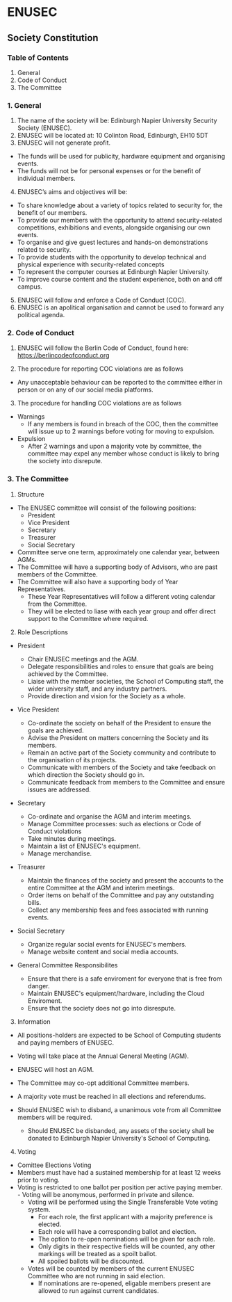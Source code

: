 # ENUSEC
## Society Constitution

### Table of Contents

1. General
2. Code of Conduct
3. The Committee

### 1. General

1. The name of the society will be: Edinburgh Napier University Security Society (ENUSEC).
2. ENUSEC will be located at: 10 Colinton Road, Edinburgh, EH10 5DT
3. ENUSEC will not generate profit.
  - The funds will be used for publicity, hardware equipment and organising events.
  - The funds will not be for personal expenses or for the benefit of individual members.
4. ENUSEC’s aims and objectives will be:
  - To share knowledge about a variety of topics related to security for, the benefit of our members.
  - To provide our members with the opportunity to attend security-related competitions, exhibitions and events, alongside organising our own events.  
  - To organise and give guest lectures and hands-on demonstrations related to security.
  - To provide students with the opportunity to develop technical and physical experience with security-related concepts
  - To represent the computer courses at Edinburgh Napier University.
  - To improve course content and the student experience, both on and off campus.
5. ENUSEC will follow and enforce a Code of Conduct (COC).
6. ENUSEC is an apolitical organisation and cannot be used to forward any political agenda.

### 2. Code of Conduct

1. ENUSEC will follow the Berlin Code of Conduct, found here: https://berlincodeofconduct.org

2. The procedure for reporting COC violations are as follows
  - Any unacceptable behaviour can be reported to the committee either in person or on any of our social media platforms.
  
3. The procedure for handling COC violations are as follows
  - Warnings
    - If any members is found in breach of the COC, then the committee will issue up to 2 warnings before voting for moving to expulsion.
  - Expulsion
    - After 2 warnings and upon a majority vote by committee, the committee may expel any member whose conduct is likely to bring the society into disrepute.

### 3. The Committee

1. Structure
  - The ENUSEC committee will consist of the following positions:
    - President
    - Vice President
    - Secretary
    - Treasurer
    - Social Secretary
  -  Committee serve one term, approximately one calendar year, between AGMs.
  - The Committee will have a supporting body of Advisors, who are past members of the Committee.
  - The Committee will also have a supporting body of Year Representatives. 
    - These Year Representatives will follow a different voting calendar from the Committee. 
    - They will be elected to liase with each year group and offer direct support to the Committee where required.
2. Role Descriptions

  - President
    - Chair ENUSEC meetings and the AGM.
    - Delegate responsibilities and roles to ensure that goals are being achieved by the Committee.
    - Liaise with the member societies, the School of Computing staff, the wider university staff, and any industry partners.
    - Provide direction and vision for the Society as a whole.
  
  - Vice President
    - Co-ordinate the society on behalf of the President to ensure the goals are achieved.
    - Advise the President on matters concerning the Society and its members.
    - Remain an active part of the Society community and contribute to the organisation of its projects.
    - Communicate with members of the Society and take feedback on which direction the Society should go in.
    - Communicate feedback from members to the Committee and ensure issues are addressed.
  
  - Secretary
    - Co-ordinate and organise the AGM and interim meetings.
    - Manage Committee processes: such as elections or Code of Conduct violations
    - Take minutes during meetings.
    - Maintain a list of ENUSEC's equipment.
    - Manage merchandise.
  
  - Treasurer
    - Maintain the finances of the society and present the accounts to the entire Committee at the AGM and interim meetings.
    - Order items on behalf of the Committee and pay any outstanding bills.
    - Collect any membership fees and fees associated with running events.
    
  - Social Secretary
    - Organize regular social events for ENUSEC's members.
    - Manage website content and social media accounts.
    
  - General Committee Responsibilites
    - Ensure that there is a safe enviroment for everyone that is free from danger.
    - Maintain ENUSEC's equipment/hardware, including the Cloud Enviroment.
    - Ensure that the society does not go into disrespute.
    
3. Information
  - All positions-holders are expected to be School of Computing students and paying members of ENUSEC.
  
  - Voting will take place at the Annual General Meeting (AGM).
  
  - ENUSEC will host an AGM.
  
  - The Committee may co-opt additional Committee members.
  
  - A majority vote must be reached in all elections and referendums.
  
  - Should ENUSEC wish to disband, a unanimous vote from all Committee members will be required.
    - Should ENUSEC be disbanded, any assets of the society shall be donated to Edinburgh Napier University's School of Computing.
    
4. Voting
  - Comittee Elections Voting
   - Members must have had a sustained membership for at least 12 weeks prior to voting.
   - Voting is restricted to one ballot per position per active paying member.
  	- Voting will be anonymous, performed in private and silence.
	  - Voting will be performed using the Single Transferable Vote voting system. 
	    - For each role, the first applicant with a majority preference is elected.
	    - Each role will have a corresponding ballot and election.
	    - The option to re-open nominations will be given for each role.
	    - Only digits in their respective fields will be counted, any other markings will be treated as a spoilt ballot.
	    - All spoiled ballots will be discounted.
      - Votes will be counted by members of the current ENUSEC Committee who are not running in said election.
	    - If nominations are re-opened, eligable members present are allowed to run against current candidates.
